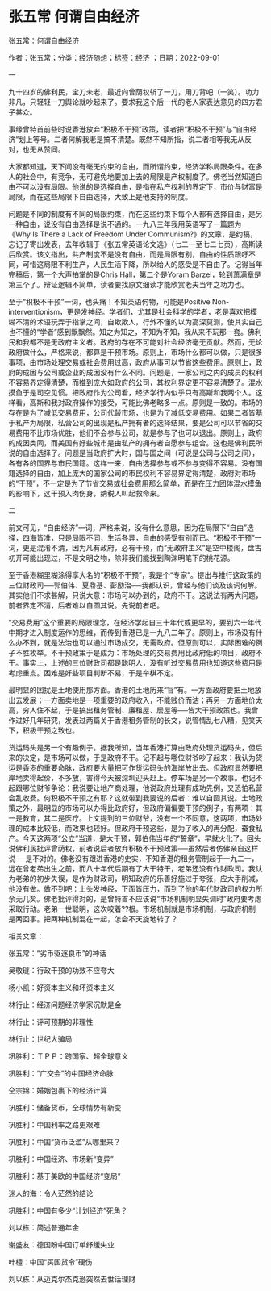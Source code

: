 # 张五常  何谓自由经济  
  
张五常：何谓自由经济  
作者：张五常；分类：经济随想；标签：经济 ；日期：2022-09-01  
一  
九十四岁的佛利民，宝刀未老，最近向曾荫权斩了一刀，用刀背吧（一笑）。功力非凡，只轻轻一刀舆论就吵起来了。要求我这个后一代的老人家表达意见的四方君子甚众。  
事缘曾特首前些时说香港放弃“积极不干预”政策，读者把“积极不干预”与“自由经济”划上等号。二者何解我老是搞不清楚。既然不知所指，说二者相等我无从反对，也无从赞同。  
大家都知道，天下间没有毫无约束的自由，而所谓约束，经济学称局限条件。在多人的社会中，有竞争，无可避免地要加上去的局限是产权制度了。佛老当然知道自由不可以没有局限。他说的是选择自由，是指在私产权利的界定下，市价与财富是局限，而在这些局限下自由选择，大致上是他支持的制度。  
问题是不同的制度有不同的局限约束，而在这些约束下每个人都有选择自由，是另一种自由，说没有自由选择是说不通的。一九八三年我用英语写了一篇题为《Why Is There a Lack of Freedom Under Communism?》的文章，是约稿，忘记了寄出发表，去年收辑于《张五常英语论文选》（七二一至七二七页），高斯读后欣赏。该文指出，共产制度不是没有自由，而是局限有别，自由的性质跟吁不同，可惜这局限不利生产，人民生活下降，所以给人的感受是不自由了。记得当年完稿后，第一个大声拍掌的是Chris Hall，第二个是Yoram Barzel，轮到萧满章是第三个了。辩证逻辑不简单，读者要找原文细读才能欣赏老夫当年之功力也。  
至于“积极不干预”一词，也头痛！不知英语何物，可能是Positive Non-interventionism，更是发神经。学者们，尤其是社会科学的学者，老是喜欢把模糊不清的术语玩弄于指掌之间，自欺欺人，行外不懂的以为高深莫测，使其实自己也不懂的“学者”感到飘飘然。知之为知之，不知为不知，我从来不玩那一套。佛利民和我都不是无政府主义者。政府的存在不可能对社会经济毫无贡献。然而，无论政府做什么，严格来说，都算是干预市场。原则上，市场什么都可以做，只是很多事项，由市场处理交易或社会费用过高，政府从事可以节省这些费用。原则上，政府的成因与公司或企业的成因没有什么不同。问题是，一家公司之内的成员的权利不容易界定得清楚，而推到庞大如政府的公司，其权利界定更不容易清楚了。混水摸鱼于是司空见惯。把政府作为公司看，经济学行内似乎只有高斯和我两个人。这样看，高斯和我对政府操作的接受，可能比佛老略多一点。原则是一致的。市场的存在是为了减低交易费用，公司代替市场，也是为了减低交易费用。如果二者皆基于私产为局限，私营公司的出现是私产拥有者的选择结果，要是公司可以节省的交易费用不比市场优胜，他们不会参与公司，就是参与了也可以退出。原则上，政府的成因类同，而美国有好些城市是由私产的拥有者自愿参与组合。这也是佛利民所说的自由选择了。问题是当政府扩大时，国与国之间（可说是公司与公司之间），各有各的国界与市民国籍。这样一来，自由选择参与或不参与变得不容易。没有国籍选择的自由，加上庞大的国家公司的市民权利不容易界定得清楚，政府对市场的“干预”，不一定是为了节省交易或社会费用那么简单，而是在压力团体混水摸鱼的影响下，这干预入肉伤身，纳税人叫起救命来。  
二  
前文可见，“自由经济”一词，严格来说，没有什么意思，因为在局限下“自由”选择，四海皆准，只是局限不同，生活各异，自由的感受有别而已。“积极不干预”一词，更是混淆不清，因为凡有政府，必有干预，而“无政府主义”是空中楼阁，盘古初开可能出现过，不是文明之物，除非我们能找到陶渊明笔下的桃花源。  
至于香港糊里糊涂得享大名的“积极不干预”，我是个“专家”。提出与推行这政策的三位财政司──郭伯伟、夏鼎基、彭励治──我都认识，曾经与他们谈及该词何解。其实他们不求甚解，只说大意：市场可以办到的，政府不干。这说法有两大问题，前者界定不清，后者难以自圆其说。先说前者吧。  
“交易费用”这个重要的局限理念，在经济学起自三十年代或更早的，要到六十年代中期才进入制度运作的思维，而传到香港已是一九八二年了。原则上，市场没有什么办不到，就是法治也可以通过市场成交，无需政府。但原则可以，实际困难的例子不胜枚举。不干预政策于是成为：市场处理的交易费用比政府低的项目，政府不干。事实上，上述的三位财政司都是聪明人，没有听过交易费用也知道这些费用是考虑重点。困难是好些项目判断不易，于是举棋不定。  
最明显的困扰是土地使用那方面。香港的土地历来“官”有。一方面政府要把土地放出去发展；一方面卖地是一项重要的政府收入，不能贱价而沽；再另一方面地价太高，穷人住不起，于是搞出租务管制、廉租屋、居屋等──皆大干预政策也。我曾作过好几年研究，发表过两篇关于香港租务管制的长文，说管情乱七八糟，见笑天下，积极干预之致也。  
货运码头是另一个有趣例子。据我所知，当年香港打算由政府处理货运码头，但后来的决定，是市场可以做，于是政府不干。记不起与哪位财爷吵了起来：我认为货运是香港的重要命脉，政府要大量把可作货运码头的海岸放出去。但政府显然要把岸地卖得起价，不多放，害得今天被深圳迎头赶上。停车场是另一个故事。也记不起跟哪位财爷争论：我说要让地产商处理，他说政府处理有成功先例，又恐怕私营会乱收费。何积极不干预之有耶？这就带到我要说的后者：难以自圆其说。土地政策之外，最明显的市场可以办得比政府好，但政府偏偏要干预的例子，有两项：其一是教育，其二是医疗。上文提到的三位财爷，没有一个不同意，这两项，市场处理的成本比较低，而效果也较好。但政府干预这些，是为了收入的再分配，蚕食私产。今天这两项“公立”当道，是大干预，郭伯伟当年的“誓章”，早就火化了。回头说佛利民批评曾荫权，前者说后者放弃积极不干预政策──虽然后者仿佛亲自这样说──是不对的。佛老没有跟进香港的史实，不知香港的租务管制起于一九二一，远在曾老弟出生之前，而八十年代后期有了大干特干，老弟还没有作财政司。我认为老弟的初步失误，是作为财政司，明知政府的乐善好施过于夸张，应大手削减，他没有做。做不到吧：上头发神经，下面皆压力，而到了他的年代财政司的权力所余无几矣。佛老批评得对的，是曾特首不应该说“市场机制明显失调时”政府要考虑采取行动。老弟一世聪明，这次咬着??根。市场机制就是市场机制，与政府机制是两回事。把两种机制混在一起，怎会不天旋地转了？  
  
相关文章：  
张五常：“劣币驱逐良币”的神话  
吴敬琏：行政干预的功效不应夸大  
杨小凯：好资本主义和坏资本主义  
林行止：经济问题经济学家沉默是金  
林行止：评可预期的非理性  
林行止：世纪大骗局  
巩胜利：ＴＰＰ：跨国家、超全球意义  
巩胜利：“广交会”的中国经济命脉  
仝宗锦：婚姻包裹下的经济计算  
巩胜利：储备货币，全球情势有新变  
巩胜利：中国利率之路更艰难  
巩胜利：中国“货币泛滥”从哪里来？  
巩胜利：中国经济、市场新“变异”  
巩胜利：基于美欧的中国经济“变局”  
迷人的海：令人茫然的结论  
巩胜利：中国有多少“计划经济”死角？  
刘以栋：简述普通年金  
谢盛友：德国盼中国订单纾缓失业  
叶檀：中国“买国货令”硬伤  
刘以栋：从迈克尔杰克逊突然去世话理财